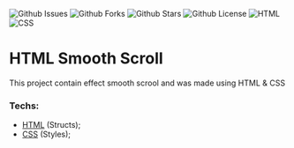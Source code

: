 ![Github Issues](https://img.shields.io/github/issues/programador404/HTML-SmoothScroll)
![Github Forks](https://img.shields.io/github/forks/programador404/HTML-SmoothScroll)
![Github Stars](https://img.shields.io/github/stars/programador404/HTML-SmoothScroll)
![Github License](https://img.shields.io/github/license/programador404/HTML-SmoothScroll)
![HTML](https://img.shields.io/badge/HTML-components-orange)
![CSS](https://img.shields.io/badge/CSS-styles-yellow)

# HTML Smooth Scroll
This project contain effect smooth scrool and was made using HTML & CSS

### Techs:
- [HTML](https://developer.mozilla.org/pt-BR/docs/Web/HTML) (Structs); 
- [CSS](https://developer.mozilla.org/pt-BR/docs/Web/CSS) (Styles);
